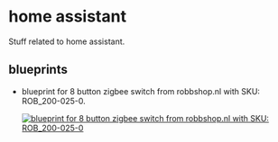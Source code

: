 # home assistant
Stuff related to home assistant.

## blueprints
*   blueprint for 8 button zigbee switch from robbshop.nl with SKU: ROB_200-025-0.
  
    [![blueprint for 8 button zigbee switch from robbshop.nl with SKU: ROB_200-025-0](https://my.home-assistant.io/badges/blueprint_import.svg)](https://my.home-assistant.io/redirect/blueprint_import/?blueprint_url=https%3A%2F%2Fgithub.com%2Frolfvreijdenberger%2Fha%2Fblob%2Fmain%2Fblueprint-device-ROB_200_025_0.yaml) 

